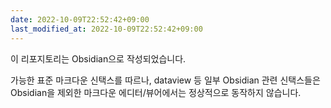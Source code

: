 ```yaml
---
date: 2022-10-09T22:52:42+09:00
last_modified_at: 2022-10-09T22:52:42+09:00
---
```

이 리포지토리는 Obsidian으로 작성되었습니다.

가능한 표준 마크다운 신택스를 따르나, dataview 등 일부 Obsidian 관련 신택스들은 Obsidian을 제외한 마크다운 에디터/뷰어에서는 정상적으로 동작하지 않습니다.